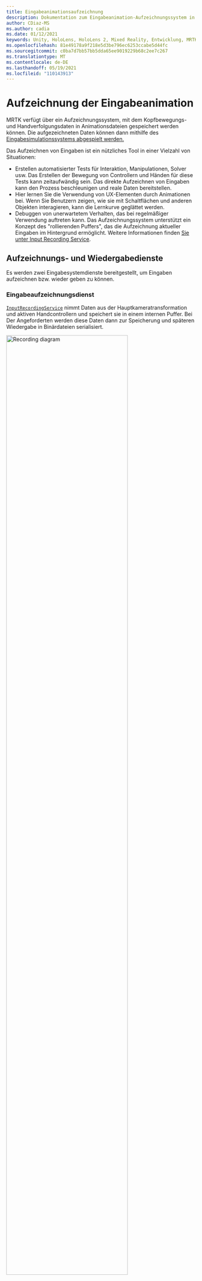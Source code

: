 ```yaml
---
title: Eingabeanimationsaufzeichnung
description: Dokumentation zum Eingabeanimation-Aufzeichnungssystem in MRTK
author: CDiaz-MS
ms.author: cadia
ms.date: 01/12/2021
keywords: Unity, HoloLens, HoloLens 2, Mixed Reality, Entwicklung, MRTK,
ms.openlocfilehash: 81e49178a9f218e5d3be796ec6253ccabe5d44fc
ms.sourcegitcommit: c0ba7d7bb57bb5dda65ee9019229b68c2ee7c267
ms.translationtype: MT
ms.contentlocale: de-DE
ms.lasthandoff: 05/19/2021
ms.locfileid: "110143913"
---
```

# <a name="input-animation-recording"></a>Aufzeichnung der Eingabeanimation

MRTK verfügt über ein Aufzeichnungssystem, mit dem Kopfbewegungs- und Handverfolgungsdaten in Animationsdateien gespeichert werden können. Die aufgezeichneten Daten können dann mithilfe des [Eingabesimulationssystems abgespielt werden.](input-simulation-service.md)

Das Aufzeichnen von Eingaben ist ein nützliches Tool in einer Vielzahl von Situationen:

* Erstellen automatisierter Tests für Interaktion, Manipulationen, Solver usw. Das Erstellen der Bewegung von Controllern und Händen für diese Tests kann zeitaufwändig sein. Das direkte Aufzeichnen von Eingaben kann den Prozess beschleunigen und reale Daten bereitstellen.
* Hier lernen Sie die Verwendung von UX-Elementen durch Animationen bei.
  Wenn Sie Benutzern zeigen, wie sie mit Schaltflächen und anderen Objekten interagieren, kann die Lernkurve geglättet werden.
* Debuggen von unerwartetem Verhalten, das bei regelmäßiger Verwendung auftreten kann.
  Das Aufzeichnungssystem unterstützt ein Konzept des "rollierenden Puffers", das die Aufzeichnung aktueller Eingaben im Hintergrund ermöglicht.
  Weitere Informationen finden [Sie unter Input Recording Service](#input-recording-service).

## <a name="recording-and-playback-services"></a>Aufzeichnungs- und Wiedergabedienste

Es werden zwei Eingabesystemdienste bereitgestellt, um Eingaben aufzeichnen bzw. wieder geben zu können.

### <a name="input-recording-service"></a>Eingabeaufzeichnungsdienst

[`InputRecordingService`](xref:Microsoft.MixedReality.Toolkit.Input.InputRecordingService) nimmt Daten aus der Hauptkameratransformation und aktiven Handcontrollern und speichert sie in einem internen Puffer. Bei Der Angeforderten werden diese Daten dann zur Speicherung und späteren Wiedergabe in Binärdateien serialisiert.

<a target="_blank" href="../images/input-simulation/MRTK_InputAnimation_RecordingDiagram.png">
  <img src="../images/input-simulation/MRTK_InputAnimation_RecordingDiagram.png" title="Aufzeichnen der Eingabeanimation" width="80%" alt="Recording diagram" class="center" />
</a>

Um mit der Aufzeichnung der Eingabe zu beginnen, rufen Sie die [`StartRecording`](xref:Microsoft.MixedReality.Toolkit.Input.IMixedRealityInputRecordingService.StartRecording) -Funktion auf. [`StopRecording`](xref:Microsoft.MixedReality.Toolkit.Input.IMixedRealityInputRecordingService.StopRecording) hält die Aufzeichnung an (verwirft jedoch die bisher aufgezeichneten Daten nicht, verwenden Sie , [`DiscardRecordedInput`](xref:Microsoft.MixedReality.Toolkit.Input.IMixedRealityInputRecordingService.DiscardRecordedInput) um dies bei Bedarf zu tun).

Standardmäßig ist die Größe des Aufzeichnungspuffers auf 30 Sekunden beschränkt. Dadurch kann der Aufzeichnungsdienst die Aufzeichnung im Hintergrund beibehalten, ohne zu viele Daten zu sammeln, und die letzten 30 Sekunden bei Bedarf speichern. Das Zeitintervall kann mithilfe der -Eigenschaft geändert werden, oder die [`RecordingBufferTimeLimit`](xref:Microsoft.MixedReality.Toolkit.Input.IMixedRealityInputRecordingService.RecordingBufferTimeLimit) Aufzeichnung kann mithilfe der Option unbegrenzt [`UseBufferTimeLimit`](xref:Microsoft.MixedReality.Toolkit.Input.IMixedRealityInputRecordingService.UseBufferTimeLimit) sein.

Die Daten im Aufzeichnungspuffer können mithilfe der [SaveInputAnimation-Funktion](xref:Microsoft.MixedReality.Toolkit.Input.IMixedRealityInputRecordingService.SaveInputAnimation*) in einer Binärdatei gespeichert werden.

Ausführliche Informationen zum Binärdateiformat finden Sie unter [Eingabeanimationsdateiformatspezifikation.](input-animation-file-format.md)

### <a name="input-playback-service"></a>Eingabewiedergabedienst

[`InputPlaybackService`](xref:Microsoft.MixedReality.Toolkit.Input.InputPlaybackService) liest eine Binärdatei mit Eingabeanimationsdaten und wendet diese Daten dann über [InputSimulationService](xref:Microsoft.MixedReality.Toolkit.Input.InputSimulationService) an, um die aufgezeichneten Bewegungen neu zu erstellen.

<a target="_blank" href="../images/input-simulation/MRTK_InputAnimation_PlaybackDiagram.png">
  <img src="../images/input-simulation/MRTK_InputAnimation_PlaybackDiagram.png" title="Wiedergeben der Eingabeanimation" width="80%" alt="Play Back diagram" class="center" />
</a>

Um mit der Wiedergabe der Eingabeanimation zu beginnen, sollte sie mithilfe der [LoadInputAnimation-Funktion](xref:Microsoft.MixedReality.Toolkit.Input.IMixedRealityInputPlaybackService.LoadInputAnimation*) aus einer Datei geladen werden.

Rufen Sie [Wiedergabe,](xref:Microsoft.MixedReality.Toolkit.Input.IMixedRealityInputPlaybackService.Play) [Anhalten](xref:Microsoft.MixedReality.Toolkit.Input.IMixedRealityInputPlaybackService.Play)oder [Beenden](xref:Microsoft.MixedReality.Toolkit.Input.IMixedRealityInputPlaybackService.Stop) auf, um die Wiedergabe der Animation zu steuern.

Die aktuelle Animationszeit kann auch direkt mit der [LocalTime-Eigenschaft](xref:Microsoft.MixedReality.Toolkit.Input.IMixedRealityInputPlaybackService.LocalTime) gesteuert werden.

> [!WARNING]
> Das Schleifen oder Zurücksetzen der Eingabeanimation oder -einstellung [`LocalTime`](xref:Microsoft.MixedReality.Toolkit.Input.IMixedRealityInputPlaybackService.LocalTime) direkt durch Bereinigung der Zeitachse kann zu unerwarteten Ergebnissen führen, wenn die Szene bearbeitet wird! Nur die Eingabebewegungen werden aufgezeichnet. Alle zusätzlichen Änderungen, z. B. das Verschieben von Objekten oder das Umschalten von Schaltern, werden nicht zurückgesetzt. Stellen Sie sicher, dass Sie die Szene erneut laden, wenn nicht rückgängig gemachte Änderungen vorgenommen wurden.

### <a name="editor-tools-for-recording-and-playing-input-animation"></a>Editor-Tools zum Aufzeichnen und Wiedergeben von Eingabeanimationen

Im Unity-Editor sind mehrere Tools zum Aufzeichnen und Untersuchen der Eingabeanimation vorhanden. Auf diese Tools kann im [Fenster eingabesimulationstools](input-simulation-service.md#input-simulation-tools-window)zugegriffen werden, das über das Menü _Mixed Reality Toolkit > Utilities > Input Simulation_ geöffnet werden kann.

> [!NOTE]
> Die Eingabeaufzeichnung und -wiedergabe funktioniert nur während des Wiedergabemodus.

Das Eingabeaufzeichnungsfenster verfügt über zwei Modi:

* _Aufzeichnung_ zur Aufzeichnung von Eingaben während des Wiedergabemodus und Speichern in Animationsdateien.

  Beim Umschalten auf der Aufzeichnungsschaltfläche [`InputRecordingService`](xref:Microsoft.MixedReality.Toolkit.Input.InputRecordingService) ist aktiviert, um Eingaben aufzuzeichnen.
  Beim Umschalten der Aufzeichnungsschaltfläche wird eine Dateispeicherauswahl angezeigt, und die aufgezeichnete Eingabeanimation wird am ausgewählten Ziel gespeichert.

  Das Pufferzeitlimit kann auch in diesem Modus geändert werden.

* _Wiedergabe_ zum Laden von Animationsdateien und anschließendes Erneutes Erstellen von Eingaben über das Eingabesimulationssystem.

  Eine Animation muss zuerst in diesem Modus geladen werden. Nach der Aufzeichnung der Eingabe im Aufzeichnungsmodus wird die resultierende Animation automatisch geladen. Klicken Sie alternativ auf die Schaltfläche "Laden", um eine vorhandene Animationsdatei auszuwählen.

  Die Zeitsteuerungsschaltflächen von links nach rechts lauten:

  * Setzen Sie die Wiedergabezeit auf den Anfang der Animation _zurück._
  * _Fortlaufende_ Wiedergabe von Animationen im Zeitverlauf.
  * _Einzelschritt_ vorwärts.

  Der Schieberegler kann auch verwendet werden, um die Animationszeitachse zu bebereinigungen.

> [!WARNING]
> Das Schleifen oder Zurücksetzen der Eingabeanimation oder das Bebereinigung der Zeitachse kann beim Bearbeiten der Szene zu unerwarteten Ergebnissen führen! Nur die Eingabebewegungen werden aufgezeichnet. Alle zusätzlichen Änderungen, z. B. das Verschieben von Objekten oder das Umschalten von Schaltern, werden nicht zurückgesetzt. Stellen Sie sicher, dass Sie die Szene erneut laden, wenn nicht rückgängig gemachte Änderungen vorgenommen wurden.

